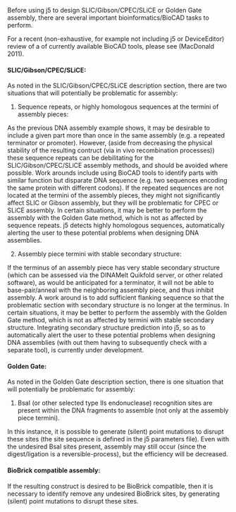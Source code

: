 Before using j5 to design SLIC/Gibson/CPEC/SLiCE or Golden Gate assembly, there are several important bioinformatics/BioCAD tasks to perform.

For a recent (non-exhaustive, for example not including j5 or DeviceEditor) review of a of currently available BioCAD tools, please see (MacDonald 2011).

#### SLIC/Gibson/CPEC/SLiCE:

As noted in the SLIC/Gibson/CPEC/SLiCE description section, there are two situations that will potentially be problematic for assembly:

1) Sequence repeats, or highly homologous sequences at the termini of assembly pieces:

As the previous DNA assembly example shows, it may be desirable to include a given part more than once in the same assembly (e.g. a repeated terminator or promoter). However, (aside from decreasing the physical stability of the resulting contruct (via in vivo recombination processes)) these sequence repeats can be debilitating for the SLIC/Gibson/CPEC/SLiCE assembly methods, and should be avoided where possible. Work arounds include using BioCAD tools to identify parts with similar function but disparate DNA sequence (e.g. two sequences encoding the same protein with different codons). If the repeated sequences are not located at the termini of the assembly pieces, they might not significantly affect SLIC or Gibson assembly, but they will be problematic for CPEC or SLiCE assembly. In certain situations, it may be better to perform the assembly with the Golden Gate method, which is not as affected by sequence repeats. j5 detects highly homologous sequences, automatically alerting the user to these potential problems when designing DNA assemblies.

2) Assembly piece termini with stable secondary structure:

If the terminus of an assembly piece has very stable secondary structure (which can be assessed via the DINAMelt Quikfold server, or other related software), as would be anticipated for a terminator, it will not be able to base-pair/anneal with the neighboring assembly piece, and thus inhibit assembly. A work around is to add sufficient flanking sequence so that the problematic section with secondary structure is no longer at the terminus. In certain situations, it may be better to perform the assembly with the Golden Gate method, which is not as affected by termini with stable secondary structure. Integrating secondary structure prediction into j5, so as to automatically alert the user to these potential problems when designing DNA assemblies (with out them having to subsequently check with a separate tool), is currently under development.

#### Golden Gate:

As noted in the Golden Gate description section, there is one situation that will potentially be problematic for assembly:

1) BsaI (or other selected type IIs endonuclease) recognition sites are present within the DNA fragments to assemble (not only at the assembly piece termini).

In this instance, it is possible to generate (silent) point mutations to disrupt these sites (the site sequence is defined in the j5 parameters file). Even with the undesired BsaI sites present, assembly may still occur (since the digest/ligation is a reversible-process), but the efficiency will be decreased.

#### BioBrick compatible assembly:

If the resulting construct is desired to be BioBrick compatible, then it is necessary to identify remove any undesired BioBrick sites, by  generating (silent) point mutations to disrupt these sites.